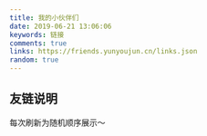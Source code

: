 ```yaml
---
title: 我的小伙伴们
date: 2019-06-21 13:06:06
keywords: 链接
comments: true
links: https://friends.yunyoujun.cn/links.json
random: true
---
```


<YunLinks :links="frontmatter.links" :random="frontmatter.random" />

## 友链说明

每次刷新为随机顺序展示～
